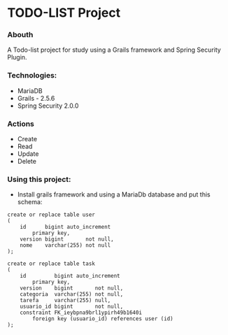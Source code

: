 # TODO-LIST Project 

### Abouth

 A Todo-list project for study using a Grails framework and Spring Security Plugin.

### Technologies:
* MariaDB 
* Grails - 2.5.6
* Spring Security 2.0.0

### Actions
* Create 
* Read
* Update 
* Delete

### Using this project:

* Install grails framework and using a MariaDb database and put this schema:
```
create or replace table user
(
    id      bigint auto_increment
        primary key,
    version bigint       not null,
    nome    varchar(255) not null
);

create or replace table task
(
    id         bigint auto_increment
        primary key,
    version    bigint       not null,
    categoria  varchar(255) not null,
    tarefa     varchar(255) null,
    usuario_id bigint       not null,
    constraint FK_ieybpna9brl1ypirh49b1640i
        foreign key (usuario_id) references user (id)
);

```
